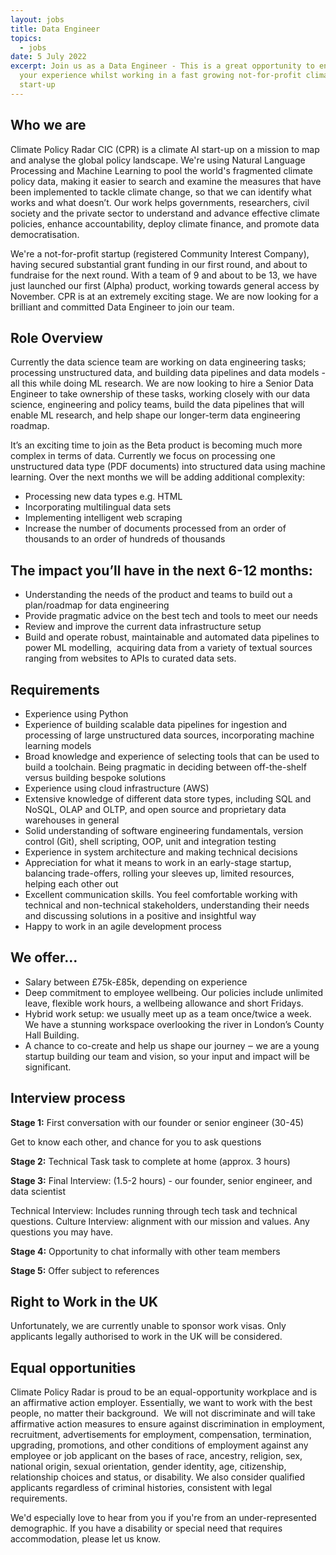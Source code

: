 ```yaml
---
layout: jobs
title: Data Engineer
topics:
  - jobs
date: 5 July 2022
excerpt: Join us as a Data Engineer - This is a great opportunity to enhance
  your experience whilst working in a fast growing not-for-profit climate
  start-up
---
```

<!--StartFragment-->

## Who we are

Climate Policy Radar CIC (CPR) is a climate AI start-up on a mission to map and analyse the global policy landscape. We're using Natural Language Processing and Machine Learning to pool the world's fragmented climate policy data, making it easier to search and examine the measures that have been implemented to tackle climate change, so that we can identify what works and what doesn’t. Our work helps governments, researchers, civil society and the private sector to understand and advance effective climate policies, enhance accountability, deploy climate finance, and promote data democratisation. 

We're a not-for-profit startup (registered Community Interest Company), having secured substantial grant funding in our first round, and about to fundraise for the next round. With a team of 9 and about to be 13, we have just launched our first (Alpha) product, working towards general access by November. CPR is at an extremely exciting stage. We are now looking for a brilliant and committed Data Engineer to join our team.

## Role Overview

Currently the data science team are working on data engineering tasks; processing unstructured data, and building data pipelines and data models - all this while doing ML research. We are now looking to hire a Senior Data Engineer to take ownership of these tasks, working closely with our data science, engineering and policy teams, build the data pipelines that will enable ML research, and help shape our longer-term data engineering roadmap. 

It’s an exciting time to join as the Beta product is becoming much more complex in terms of data. Currently we focus on processing one unstructured data type (PDF documents) into structured data using machine learning. Over the next months we will be adding additional complexity: 

* Processing new data types e.g. HTML  
* Incorporating multilingual data sets  
* Implementing intelligent web scraping  
* Increase the number of documents processed from an order of thousands to an order of hundreds of thousands  

## The impact you’ll have in the next 6-12 months: 

* Understanding the needs of the product and teams to build out a plan/roadmap for data engineering  
* Provide pragmatic advice on the best tech and tools to meet our needs  
* Review and improve the current data infrastructure setup  
* Build and operate robust, maintainable and automated data pipelines to power ML modelling,  acquiring data from a variety of textual sources ranging from websites to APIs to curated data sets.   

## Requirements

* Experience using Python   
* Experience of building scalable data pipelines for ingestion and processing of large unstructured data sources, incorporating machine learning models  
* Broad knowledge and experience of selecting tools that can be used to build a toolchain. Being pragmatic in deciding between off-the-shelf versus building bespoke solutions
* Experience using cloud infrastructure (AWS)  
* Extensive knowledge of different data store types, including SQL and NoSQL, OLAP and OLTP, and open source and proprietary data warehouses in general 
* Solid understanding of software engineering fundamentals, version control (Git), shell scripting, OOP, unit and integration testing
* Experience in system architecture and making technical decisions 
* Appreciation for what it means to work in an early-stage startup, balancing trade-offers, rolling your sleeves up, limited resources, helping each other out
* Excellent communication skills. You feel comfortable working with technical and non-technical stakeholders, understanding their needs and discussing solutions in a positive and insightful way
* Happy to work in an agile development process

## We offer…

* Salary between £75k-£85k, depending on experience 
* Deep commitment to employee wellbeing. Our policies include unlimited leave, flexible work hours, a wellbeing allowance and short Fridays.
* Hybrid work setup: we usually meet up as a team once/twice a week. We have a stunning workspace overlooking the river in London’s County Hall Building. 
* A chance to co-create and help us shape our journey ‒ we are a young startup building our team and vision, so your input and impact will be significant.

## Interview process

**Stage 1:** First conversation with our founder or senior engineer (30-45)  

Get to know each other, and chance for you to ask questions  

**Stage 2:** Technical Task task to complete at home (approx. 3 hours)

**Stage 3:** Final Interview: (1.5-2 hours) - our founder, senior engineer, and data scientist

Technical Interview: Includes running through tech task and technical questions. 
Culture Interview: alignment with our mission and values. 
Any questions you may have. 

**Stage 4:** Opportunity to chat informally with other team members 

**Stage 5:** Offer subject to references 

## Right to Work in the UK

Unfortunately, we are currently unable to sponsor work visas. Only applicants legally authorised to work in the UK will be considered.

## Equal opportunities

Climate Policy Radar is proud to be an equal-opportunity workplace and is an affirmative action employer. Essentially, we want to work with the best people, no matter their background.  We will not discriminate and will take affirmative action measures to ensure against discrimination in employment, recruitment, advertisements for employment, compensation, termination, upgrading, promotions, and other conditions of employment against any employee or job applicant on the bases of race, ancestry, religion, sex, national origin, sexual orientation, gender identity, age, citizenship, relationship choices and status, or disability. We also consider qualified applicants regardless of criminal histories, consistent with legal requirements. 

We'd especially love to hear from you if you're from an under-represented demographic. If you have a disability or special need that requires accommodation, please let us know. 

<!--EndFragment-->